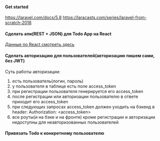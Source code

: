 #### Get started
https://laravel.com/docs/5.8
https://laracasts.com/series/laravel-from-scratch-2018

#### Сделать апи(REST + JSON) для Todo App на React
[Данные по React смотреть здесь](../React/readme.md)

#### Сделать авторизацию для пользователей(авторизацию пишем сами, без JWT)
Суть работы авторизации:

1) есть пользователь(логин, пароль)
2) у пользователя в таблице есть поле access_token
3) при регистрации пользователя генерируется его access_token
4) после регистрации или авторизации пользователю в ответе приходит его access_token
5) при следующих запросах access_token должен уходить на бэкенд в header: Authorization: <access_token>
6) все роуты(и на бэке и на фронте) кроме регистрации и авторизации недоступны для неавторизованных пользователей

#### Привязать Todo к конкретному пользователю
